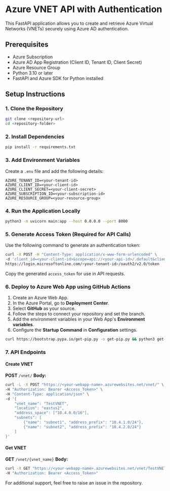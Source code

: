 # Azure VNET API with Authentication

This FastAPI application allows you to create and retrieve Azure Virtual Networks (VNETs) securely using Azure AD authentication.

## Prerequisites
- Azure Subscription
- Azure AD App Registration (Client ID, Tenant ID, Client Secret)
- Azure Resource Group
- Python 3.10 or later
- FastAPI and Azure SDK for Python installed

## Setup Instructions
### 1. Clone the Repository
```bash
git clone <repository-url>
cd <repository-folder>
```

### 2. Install Dependencies
```bash
pip install -r requirements.txt
```

### 3. Add Environment Variables
Create a `.env` file and add the following details:
```
AZURE_TENANT_ID=<your-tenant-id>
AZURE_CLIENT_ID=<your-client-id>
AZURE_CLIENT_SECRET=<your-client-secret>
AZURE_SUBSCRIPTION_ID=<your-subscription-id>
AZURE_RESOURCE_GROUP=<your-resource-group>
```

### 4. Run the Application Locally
```bash
python3 -m uvicorn main:app --host 0.0.0.0 --port 8000
```

### 5. Generate Access Token (Required for API Calls)
Use the following command to generate an authentication token:
```bash
curl -X POST -H "Content-Type: application/x-www-form-urlencoded" \
-d 'client_id=<your-client-id>&scope=api://<your-api-id>/.default&client_secret=<your-client-secret>&grant_type=client_credentials' \
https://login.microsoftonline.com/<your-tenant-id>/oauth2/v2.0/token
```
Copy the generated `access_token` for use in API requests.

### 6. Deploy to Azure Web App using GitHub Actions
1. Create an Azure Web App.
2. In the Azure Portal, go to **Deployment Center**.
3. Select **GitHub** as your source.
4. Follow the steps to connect your repository and set the branch.
5. Add the environment variables in your Web App's **Environment variables**.
6. Configure the **Startup Command** in **Configuration** settings.
```bash
curl https://bootstrap.pypa.io/get-pip.py -o get-pip.py && python3 get-pip.py && pip install -r requirements.txt && uvicorn main:app --host 0.0.0.0 --port 8000
```

### 7. API Endpoints
#### Create VNET
**POST** `/vnet/`
**Body:**
```bash
curl -L -X POST "https://<your-webapp-name>.azurewebsites.net/vnet/" \
-H "Authorization: Bearer <Access_Token>" \
-H "Content-Type: application/json" \
-d '{
    "vnet_name": "TestVNET",
    "location": "eastus2",
    "address_space": ["10.4.0.0/16"],
    "subnets": [
        {"name": "subnet1", "address_prefix": "10.4.1.0/24"},
        {"name": "subnet2", "address_prefix": "10.4.2.0/24"}
    ]
}'
```

#### Get VNET
**GET** `/vnet/{vnet_name}`
**Body:**
```bash
curl -X GET "https://<your-webapp-name>.azurewebsites.net/vnet/TestVNET" \
-H "Authorization: Bearer <Access_Token>"
```
For additional support, feel free to raise an issue in the repository.

